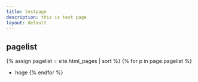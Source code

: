 ```yaml
---
title: testpage
description: this is test page
layout: default
---
```


## pagelist
{% assign pagelist = site.html_pages | sort %}
{% for p in page.pagelist %}
- hoge
{% endfor %}
